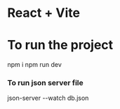 # React + Vite

# To run the project 
npm i
npm run dev

<h3>To run json server file </h3>
json-server --watch db.json
